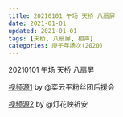 ```yaml
---
title: 20210101 午场 天桥 八扇屏
date: 2021-01-01
updated: 2021-01-01
tags: [天桥, 八扇屏, 相声] 
categories: 庚子年场次(2020) 
---
```

20210101 午场 天桥 八扇屏



[视频源1]() by @栾云平粉丝团后援会

[视频源2]()  by @灯花映祈安